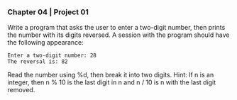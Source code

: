 ### Chapter 04 | Project 01
Write a program that asks the user to enter a two-digit number, then prints the number with
its digits reversed. A session with the program should have the following appearance:
```
Enter a two-digit number: 28
The reversal is: 82
```
Read the number using %d, then break it into two digits. Hint: If n is an integer, then n % 10
is the last digit in n and n / 10 is n with the last digit removed.